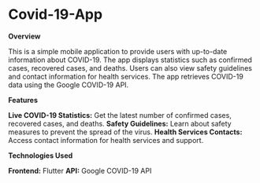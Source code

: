 # Covid-19-App

**Overview**

This is a simple mobile application to provide users with up-to-date information about COVID-19. The app displays statistics such as confirmed cases, recovered cases, and deaths. Users can also view safety guidelines and contact information for health services. The app retrieves COVID-19 data using the Google COVID-19 API.

**Features**

**Live COVID-19 Statistics:** Get the latest number of confirmed cases, recovered cases, and deaths.
**Safety Guidelines:** Learn about safety measures to prevent the spread of the virus.
**Health Services Contacts:** Access contact information for health services and support.

**Technologies Used**

**Frontend:** Flutter
**API:** Google COVID-19 API
